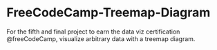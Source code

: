 # FreeCodeCamp-Treemap-Diagram
For the fifth and final project to earn the data viz certification @freeCodeCamp, visualize arbitrary data with a treemap diagram.
